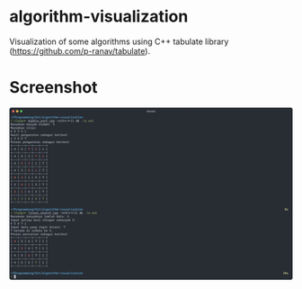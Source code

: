 # algorithm-visualization
Visualization of some algorithms using C++ tabulate library (https://github.com/p-ranav/tabulate).

# Screenshot
![](img/Screenshot.png)
